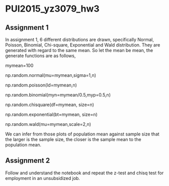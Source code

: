 # PUI2015_yz3079_hw3

## Assignment 1

In assignment 1, 6 different distributions are drawn, specifically Normal, Poisson, Binomial, Chi-square, Exponential and Wald distribution. They are generated with regard to the same mean. So let the mean be mean, the generate functions are as follows,

mymean=100

np.random.normal(mu=mymean,sigma=1,n)

np.random.poisson(ld=mymean,n)

np.random.binomial(myn=mymean/0.5,myp=0.5,n)

np.random.chisquare(df=mymean, size=n)

np.random.exponential(bt=mymean, size=n)

np.random.wald(mu=mymean,scale=2,n)

We can infer from those plots of population mean against sample size that the larger is the sample size, the closer is the sample mean to the population mean.

## Assignment 2

Follow and understand the notebook and repeat the z-test and chisq test for employment in an unsubsidized job.